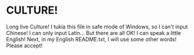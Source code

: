 <h1>CULTURE!</h1>
Long live Culture! I tukia this file in safe mode of Windows, so I can't input Chinese! I can only input Latin...
But there are all OK! I can speak a little English! Next, in my English README.txt, I will use some other words! Please accept!

